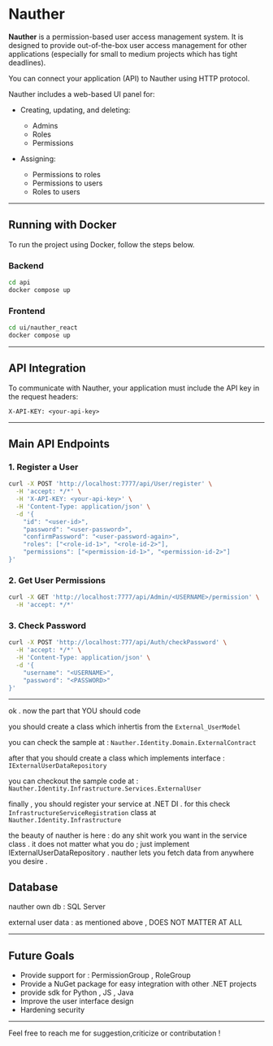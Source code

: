 # Nauther

**Nauther** is a permission-based user access management system. It is designed to provide out-of-the-box user access management for other applications (especially for small to medium projects which has tight deadlines).

You can connect your application (API) to Nauther using HTTP protocol.

Nauther includes a web-based UI panel for:

* Creating, updating, and deleting:

  * Admins
  * Roles
  * Permissions
* Assigning:

  * Permissions to roles
  * Permissions to users
  * Roles to users

---

## Running with Docker

To run the project using Docker, follow the steps below.

### Backend

```bash
cd api
docker compose up
```

### Frontend

```bash
cd ui/nauther_react
docker compose up
```

---

## API Integration

To communicate with Nauther, your application must include the API key in the request headers:

```
X-API-KEY: <your-api-key>
```

---

## Main API Endpoints

### 1. Register a User

```bash
curl -X POST 'http://localhost:7777/api/User/register' \
  -H 'accept: */*' \
  -H 'X-API-KEY: <your-api-key>' \
  -H 'Content-Type: application/json' \
  -d '{
    "id": "<user-id>",
    "password": "<user-password>",
    "confirmPassword": "<user-password-again>",
    "roles": ["<role-id-1>", "<role-id-2>"],
    "permissions": ["<permission-id-1>", "<permission-id-2>"]
}'
```

### 2. Get User Permissions

```bash
curl -X GET 'http://localhost:7777/api/Admin/<USERNAME>/permission' \
  -H 'accept: */*'
```

### 3. Check Password

```bash
curl -X POST 'http://localhost:777/api/Auth/checkPassword' \
  -H 'accept: */*' \
  -H 'Content-Type: application/json' \
  -d '{
    "username": "<USERNAME>",
    "password": "<PASSWORD>"
}'
```

---

ok . now the part that YOU should code

you should create a class which inhertis from the `External_UserModel`

you can check the sample at : `Nauther.Identity.Domain.ExternalContract`

after that you should create a class which implements interface : `IExternalUserDataRepository`

you can checkout the sample code at : `Nauther.Identity.Infrastructure.Services.ExternalUser`

finally , you should register your service at .NET DI . for this  check `InfrastructureServiceRegistration` class at `Nauther.Identity.Infrastructure` 


the beauty of nauther is here : do any shit work you want in the service class . it does not matter what you do ; just implement IExternalUserDataRepository . 
nauther lets you fetch data from anywhere you desire . 
## Database
nauther own db : SQL Server

external user data : as mentioned above , DOES NOT MATTER AT ALL

---

## Future Goals
* Provide support for : PermissionGroup , RoleGroup
* Provide a NuGet package for easy integration with other .NET projects
* provide sdk for Python , JS , Java 
* Improve the user interface design
* Hardening security

---
Feel free to reach me for suggestion,criticize or contributation !